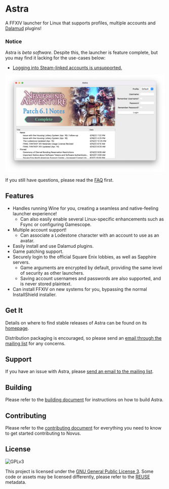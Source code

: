 # Astra

A FFXIV launcher for Linux that supports profiles, multiple accounts and [Dalamud](https://github.com/goatcorp/Dalamud) plugins!

### Notice

Astra is _beta software_. Despite this, the launcher is feature complete, but you may find it lacking for the use-cases
below:

* [Logging into Steam-linked accounts is unsupported.](https://todo.sr.ht/~redstrate/astra/1)

![Main Screenshot](misc/screenshot.png)

If you still have questions, please read the [FAQ](https://xiv.zone/astra/faq) first.

## Features

* Handles running Wine for you, creating a seamless and native-feeling launcher experience!
    * Can also easily enable several Linux-specific enhancements such as Fsync or configuring Gamescope.
* Multiple account support!
    * Can associate a Lodestone character with an account to use as an avatar.
* Easily install and use Dalamud plugins.
* Game patching support.
* Securely login to the official Square Enix lobbies, as well as Sapphire servers.
    * Game arguments are encrypted by default, providing the same level of security as other launchers.
    * Saving account usernames and passwords are also supported, and is never stored plaintext.
* Can install FFXIV on new systems for you, bypassing the normal InstallShield installer.

## Get It

Details on where to find stable releases of Astra can be found on its [homepage](https://xiv.zone/astra).

Distribution packaging is encouraged, so please send an [email through the mailing list](https://lists.sr.ht/~redstrate/public-inbox) for any concerns.

## Support

If you have an issue with Astra, please [send an email to the mailing list](https://lists.sr.ht/~redstrate/public-inbox).

## Building

Please refer to the [building document](BUILDING.md) for instructions on how to build Astra.

## Contributing

Please refer to the [contributing document](CONTRIBUTING.md) for everything you need to know to get started contributing to Novus.

## License

![GPLv3](https://www.gnu.org/graphics/gplv3-127x51.png)

This project is licensed under the [GNU General Public License 3](LICENSE). Some code or assets may be licensed differently, please refer to the [REUSE](https://reuse.software/spec/) metadata.